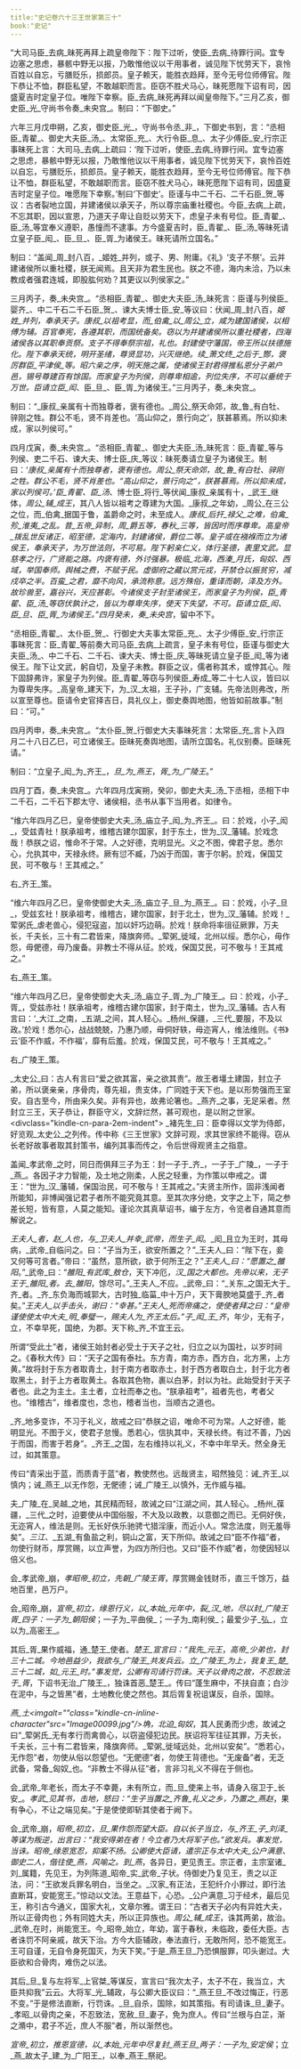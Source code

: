 ```yaml
---
title:"史记卷六十三王世家第三十"
book:"史记"
---
```

“大司马臣_去病_昧死再拜上疏皇帝陛下：陛下过听，使臣_去病_待罪行间。宜专边塞之思虑，暴骸中野无以报，乃敢惟他议以干用事者，诚见陛下忧劳天下，哀怜百姓以自忘，亏膳贬乐，损郎员。皇子赖天，能胜衣趋拜，至今无号位师傅官。陛下恭让不恤，群臣私望，不敢越职而言。臣窃不胜犬马心，昧死愿陛下诏有司，因盛夏吉时定皇子位。唯陛下幸察。臣_去病_昧死再拜以闻皇帝陛下。”三月乙亥，御史臣_光_守尚书令奏_未央宫_。制曰：“下御史。”

六年三月戊申朔，乙亥，御史臣_光_，守尚书令丞_非_，下御史书到，言：“丞相臣_青翟_、御史大夫臣_汤_、太常臣_充_、大行令臣_息_、太子少傅臣_安_行宗正事昧死上言：大司马_去病_上疏曰：‘陛下过听，使臣_去病_待罪行间。宜专边塞之思虑，暴骸中野无以报，乃敢惟他议以干用事者，诚见陛下忧劳天下，哀怜百姓以自忘，亏膳贬乐，损郎员。皇子赖天，能胜衣趋拜，至今无号位师傅官。陛下恭让不恤，群臣私望，不敢越职而言。臣窃不胜犬马心，昧死愿陛下诏有司，因盛夏吉时定皇子位。唯愿陛下幸察。’制曰‘下御史’。臣谨与中二千石、二千石臣_贺_等议：古者裂地立国，并建诸侯以承天子，所以尊宗庙重社稷也。今臣_去病_上疏，不忘其职，因以宣恩，乃道天子卑让自贬以劳天下，虑皇子未有号位。臣_青翟_、臣_汤_等宜奉义遵职，愚憧而不逮事。方今盛夏吉时，臣_青翟_、臣_汤_等昧死请立皇子臣_闳_、臣_旦_、臣_胥_为诸侯王。昧死请所立国名。”

制曰：“盖闻_周_封八百，_姬姓_并列，或子、男、附庸。《礼》‘支子不祭’。云并建诸侯所以重社稷，朕无闻焉。且天非为君生民也。朕之不德，海内未洽，乃以未教成者强君连城，即股肱何劝？其更议以列侯家之。”

三月丙子，奏_未央宫_。“丞相臣_青翟_、御史大夫臣_汤_昧死言：臣谨与列侯臣_婴齐_、中二千石二千石臣_贺_、谏大夫博士臣_安_等议曰：伏闻_周_封八百，_姬姓_并列，奉承天子。_康叔_以祖考显，而_伯禽_以_周公_立，咸为建国诸侯，以相傅为辅。百官奉宪，各遵其职，而国统备矣。窃以为并建诸侯所以重社稷者，四海诸侯各以其职奉贡祭。支子不得奉祭宗祖，礼也。封建使守藩国，帝王所以扶德施化。陛下奉承天统，明开圣绪，尊贤显功，兴灭继绝。续_萧文终_之后于_酂_，褒厉群臣_平津侯_等。昭六亲之序，明天施之属，使诸侯王封君得推私恩分子弟户邑，锡号尊建百有馀国。而家皇子为列侯，则尊卑相逾，列位失序，不可以垂统于万世。臣请立臣_闳_、臣_旦_、臣_胥_为诸侯王。”三月丙子，奏_未央宫_。

制曰：“_康叔_亲属有十而独尊者，褒有德也。_周公_祭天命郊，故_鲁_有白牡、骍刚之牲。群公不毛，贤不肖差也。‘高山仰之，景行向之’，朕甚慕焉。所以抑未成，家以列侯可。”

四月戊寅，奏_未央宫_。“丞相臣_青翟_、御史大夫臣_汤_昧死言：臣_青翟_等与列侯、吏二千石、谏大夫、博士臣_庆_等议：昧死奏请立皇子为诸侯王。制曰：‘_康叔_亲属有十而独尊者，褒有德也。_周公_祭天命郊，故_鲁_有白牡、骍刚之牲。群公不毛，贤不肖差也。“高山仰之，景行向之”，朕甚慕焉。所以抑未成，家以列侯可。’臣_青翟_、臣_汤_、博士臣_将行_等伏闻_康叔_亲属有十，_武王_继体，_周公_辅_成王_，其八人皆以祖考之尊建为大国。_康叔_之年幼，_周公_在三公之位，而_伯禽_据国于鲁，盖爵命之时，未至成人。_康叔_后扞_禄父_之难，_伯禽_殄_淮夷_之乱。昔_五帝_异制，_周_爵五等，_春秋_三等，皆因时而序尊卑。_高皇帝_拨乱世反诸正，昭至德，定海内，封建诸侯，爵位二等。皇子或在襁褓而立为诸侯王，奉承天子，为万世法则，不可易。陛下躬亲仁义，体行圣德，表里文武。显慈孝之行，广贤能之路。内褒有德，外讨强暴。极临_北海_，西溱_月氏_，_匈奴_、_西域_，举国奉师。舆械之费，不赋于民。虚御府之藏以赏元戎，开禁仓以振贫穷，减戍卒之半。_百蛮_之君，靡不向风，承流称意。远方殊俗，重译而朝，泽及方外。故珍兽至，嘉谷兴，天应甚彰。今诸侯支子封至诸侯王，而家皇子为列侯，臣_青翟_、臣_汤_等窃伏孰计之，皆以为尊卑失序，使天下失望，不可。臣请立臣_闳_、臣_旦_、臣_胥_为诸侯王。”四月癸未，奏_未央宫_，留中不下。

“丞相臣_青翟_、太仆臣_贺_、行御史大夫事太常臣_充_、太子少傅臣_安_行宗正事昧死言：臣_青翟_等前奏大司马臣_去病_上疏言，皇子未有号位，臣谨与御史大夫臣_汤_、中二千石、二千石、谏大夫、博士臣_庆_等昧死请立皇子臣_闳_等为诸侯王。陛下让文武，躬自切，及皇子未教。群臣之议，儒者称其术，或悖其心。陛下固辞弗许，家皇子为列侯。臣_青翟_等窃与列侯臣_寿成_等二十七人议，皆曰以为尊卑失序。_高皇帝_建天下，为_汉_太祖，王子孙，广支辅。先帝法则弗改，所以宣至尊也。臣请令史官择吉日，具礼仪上，御史奏舆地图，他皆如前故事。”制曰：“可。”

四月丙申，奏_未央宫_。“太仆臣_贺_行御史大夫事昧死言：太常臣_充_言卜入四月二十八日乙巳，可立诸侯王。臣昧死奏舆地图，请所立国名。礼仪别奏。臣昧死请。”

制曰：“立皇子_闳_为_齐王_，_旦_为_燕王_，_胥_为_广陵王_。”

四月丁酉，奏_未央宫_。六年四月戊寅朔，癸卯，御史大夫_汤_下丞相，丞相下中二千石，二千石下郡太守、诸侯相，丞书从事下当用者。如律令。

“维六年四月乙巳，皇帝使御史大夫_汤_庙立子_闳_为_齐王_。曰：於戏，小子_闳_，受兹青社！朕承祖考，维稽古建尔国家，封于东土，世为_汉_藩辅。於戏念哉！恭朕之诏，惟命不于常。人之好德，克明显光。义之不图，俾君子怠。悉尔心，允执其中，天禄永终。厥有愆不臧，乃凶于而国，害于尔躬。於戏，保国艾民，可不敬与！王其戒之。”

右_齐王_策。

“维六年四月乙巳，皇帝使御史大夫_汤_庙立子_旦_为_燕王_。曰：於戏，小子_旦_，受兹玄社！朕承祖考，维稽古，建尔国家，封于北土，世为_汉_藩辅。於戏！_荤粥氏_虐老兽心，侵犯寇盗，加以奸巧边萌。於戏！朕命将率徂征厥罪，万夫长，千夫长，三十有二君皆来，降旗奔师。_荤粥_徙域，北州以绥。悉尔心，毋作怨，毋俷德，毋乃废备。非教士不得从征。於戏，保国艾民，可不敬与！王其戒之。”

右_燕王_策。

“维六年四月乙巳，皇帝使御史大夫_汤_庙立子_胥_为_广陵王_。曰：於戏，小子_胥_，受兹赤社！朕承祖考，维稽古建尔国家，封于南土，世为_汉_藩辅。古人有言曰：‘_大江_之南，_五湖_之间，其人轻心。_杨州_保疆，_三代_要服，不及以政。’於戏！悉尔心，战战兢兢，乃惠乃顺，毋侗好轶，毋迩宵人，维法维则。《书》云‘臣不作威，不作福’，靡有后羞。於戏，保国艾民，可不敬与！王其戒之。”

右_广陵王_策。

_太史公_曰：古人有言曰“爱之欲其富，亲之欲其贵”。故王者壃土建国，封立子弟，所以褒亲亲，序骨肉，尊先祖，贵支体，广同姓于天下也。是以形势强而王室安。自古至今，所由来久矣。非有异也，故弗论箸也。_燕齐_之事，无足采者。然封立三王，天子恭让，群臣守义，文辞烂然，甚可观也，是以附之世家。
<divclass="kindle-cn-para-2em-indent">
_褚先生_曰：臣幸得以文学为侍郎，好览观_太史公_之列传。传中称《三王世家》文辞可观，求其世家终不能得。窃从长老好故事者取其封策书，编列其事而传之，令后世得观贤主之指意。

盖闻_孝武帝_之时，同日而俱拜三子为王：封一子于_齐_，一子于_广陵_，一子于_燕_。各因子才力智能，及土地之刚柔，人民之轻重，为作策以申戒之。谓王：“世为_汉_藩辅，保国治民，可不敬与！王其戒之。”夫贤主所作，固非浅闻者所能知，非博闻强记君子者所不能究竟其意。至其次序分绝，文字之上下，简之参差长短，皆有意，人莫之能知。谨论次其真草诏书，编于左方，令览者自通其意而解说之。

_王夫人_者，_赵_人也，与_卫夫人_并幸_武帝_，而生子_闳_。_闳_且立为王时，其母病，_武帝_自临问之。曰：“子当为王，欲安所置之？”_王夫人_曰：“陛下在，妾又何等可言者。”帝曰：“虽然，意所欲，欲于何所王之？”_王夫人_曰：“愿置之_雒阳_。”_武帝_曰：“_雒阳_有武库_敖仓_，天下冲厄，_汉_国之大都也。先帝以来，无子王于_雒阳_者。去_雒阳_，馀尽可。”_王夫人_不应。_武帝_曰：“_关东_之国无大于_齐_者。_齐_东负海而城郭大，古时独_临菑_中十万户，天下膏腴地莫盛于_齐_者矣。”_王夫人_以手击头，谢曰：“幸甚。”_王夫人_死而帝痛之，使使者拜之曰：“皇帝谨使使太中大夫_明_奉璧一，赐夫人为_齐王太后_。”子_闳_王_齐_，年少，无有子，立，不幸早死，国绝，为郡。天下称_齐_不宜王云。

所谓“受此土”者，诸侯王始封者必受土于天子之社，归立之以为国社，以岁时祠之。《春秋大传》曰：“天子之国有泰社。东方青，南方赤，西方白，北方黑，上方黄。”故将封于东方者取青土，封于南方者取赤土，封于西方者取白土，封于北方者取黑土，封于上方者取黄土。各取其色物，裹以白茅，封以为社。此始受封于天子者也。此之为主土。主土者，立社而奉之也。“朕承祖考”，祖者先也，考者父也。“维稽古”，维者度也，念也，稽者当也，当顺古之道也。

_齐_地多变诈，不习于礼义，故戒之曰“恭朕之诏，唯命不可为常。人之好德，能明显光。不图于义，使君子怠慢。悉若心，信执其中，天禄长终。有过不善，乃凶于而国，而害于若身”。_齐王_之国，左右维持以礼义，不幸中年早夭。然全身无过，如其策意。

传曰“青采出于蓝，而质青于蓝”者，教使然也。远哉贤主，昭然独见：诫_齐王_以慎内；诫_燕王_以无作怨，无俷德；诫_广陵王_以慎外，无作威与福。

夫_广陵_在_吴越_之地，其民精而轻，故诫之曰“江湖之间，其人轻心。_杨州_葆疆，_三代_之时，迫要使从中国俗服，不大及以政教，以意御之而已。无侗好佚，无迩宵人，维法是则。无长好佚乐驰骋弋猎淫康，而近小人。常念法度，则无羞辱矣”。_三江_、_五湖_有鱼盐之利，铜山之富，天下所仰。故诫之曰“臣不作福”者，勿使行财币，厚赏赐，以立声誉，为四方所归也。又曰“臣不作威”者，勿使因轻以倍义也。

会_孝武帝_崩，_孝昭帝_初立，先朝_广陵王胥_，厚赏赐金钱财币，直三千馀万，益地百里，邑万户。

会_昭帝_崩，_宣帝_初立，缘恩行义，以_本始_元年中，裂_汉_地，尽以封_广陵王胥_四子：一子为_朝阳侯_；一子为_平曲侯_；一子为_南利侯_；最爱少子_弘_，立以为_高密王_。

其后_胥_果作威福，通_楚王_使者。_楚王_宣言曰：“我先_元王_，_高帝_少弟也，封三十二城。今地邑益少，我欲与_广陵王_共发兵云。立_广陵王_为上，我复王_楚_三十二城，如_元王_时。”事发觉，公卿有司请行罚诛。天子以骨肉之故，不忍致法于_胥_，下诏书无治_广陵王_，独诛首恶_楚王_。传曰“蓬生麻中，不扶自直；白沙在泥中，与之皆黑”者，土地教化使之然也。其后胥复祝诅谋反，自杀，国除。

_燕_土<imgalt=""class="kindle-cn-inline-character"src="Image00099.jpg"/>埆，北迫_匈奴_，其人民勇而少虑，故诫之曰“_荤粥氏_无有孝行而禽兽心，以窃盗侵犯边民。朕诏将军往征其罪，万夫长，千夫长，三十有二君皆来，降旗奔师。_荤粥_徙域远处，北州以安矣”。“悉若心，无作怨”者，勿使从俗以怨望也。“无俷德”者，勿使王背德也。“无废备”者，无乏武备，常备_匈奴_也。“非教士不得从征”者，言非习礼义不得在于侧也。

会_武帝_年老长，而太子不幸薨，未有所立，而_旦_使来上书，请身入宿卫于_长安_。_孝武_见其书，击地，怒曰：“生子当置之_齐鲁_礼义之乡，乃置之_燕赵_，果有争心，不让之端见矣。”于是使使即斩其使者于阙下。

会_武帝_崩，_昭帝_初立，_旦_果作怨而望大臣。自以长子当立，与_齐王_子_刘泽_等谋为叛逆，出言曰：“我安得弟在者！今立者乃大将军子也。”欲发兵。事发觉，当诛。_昭帝_缘恩宽忍，抑案不扬。公卿使大臣请，遣宗正与太中大夫_公户满意_、御史二人，偕往使_燕_，风喻之。到_燕_，各异日，更见责王。宗正者，主宗室诸_刘_属籍，先见王，为列陈道_昭帝_实_武帝_子状。侍御史乃复见王，责之以正法，问：“王欲发兵罪名明白，当坐之。_汉家_有正法，王犯纤介小罪过，即行法直断耳，安能宽王。”惊动以文法。王意益下，心恐。_公户满意_习于经术，最后见王，称引古今通义，国家大礼，文章尔雅。谓王曰：“古者天子必内有异姓大夫，所以正骨肉也；外有同姓大夫，所以正异族也。_周公_辅_成王_，诛其两弟，故治。_武帝_在时，尚能宽王。今_昭帝_始立，年幼，富于春秋，未临政，委任大臣。古者诛罚不阿亲戚，故天下治。方今大臣辅政，奉法直行，无敢所阿，恐不能宽王。王可自谨，无自令身死国灭，为天下笑。”于是_燕王旦_乃恐惧服罪，叩头谢过。大臣欲和合骨肉，难伤之以法。

其后_旦_复与左将军_上官桀_等谋反，宣言曰“我次太子，太子不在，我当立，大臣共抑我”云云。大将军_光_辅政，与公卿大臣议曰：“_燕王旦_不改过悔正，行恶不变。”于是修法直断，行罚诛。_旦_自杀，国除，如其策指。有司请诛_旦_妻子。_孝昭_以骨肉之亲，不忍致法，宽赦_旦_妻子，免为庶人。传曰“兰根与白芷，渐之滫中，君子不近，庶人不服”者，所以渐然也。

_宣帝_初立，推恩宣德，以_本始_元年中尽复封_燕王旦_两子：一子为_安定侯_；立_燕_故太子_建_为_广阳王_，以奉_燕王_祭祀。
